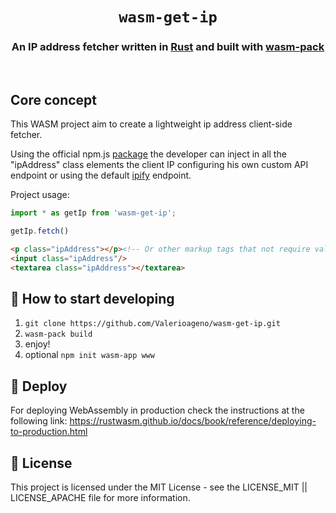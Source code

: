 <div align="center">
  <h1><code>wasm-get-ip</code></h1>
  <h3>
  <strong>An IP address fetcher written in <a href="https://www.rust-lang.org/">Rust</a> and built with <a href="https://github.com/rustwasm/wasm-pack">wasm-pack</a></strong>
  </h3>
</div>

<br>

## Core concept

This WASM project aim to create a lightweight ip address client-side fetcher. 

Using the official npm.js <a href="https://www.npmjs.com/package/wasm-get-ip">package</a> the developer can inject in all the "ipAddress" class elements the client IP configuring his own custom API endpoint or using the default <a href="https://www.ipify.org/">ipify</a> endpoint.

Project usage:

```javascript
import * as getIp from 'wasm-get-ip';

getIp.fetch()
```

```html
<p class="ipAddress"></p><!-- Or other markup tags that not require value attribute -->
<input class="ipAddress"/>
<textarea class="ipAddress"></textarea>
```

## 🚴 How to start developing

1. ```git clone https://github.com/Valerioageno/wasm-get-ip.git```
2. ```wasm-pack build```
3. enjoy!
4. optional ```npm init wasm-app www```

## 🚀 Deploy

For deploying WebAssembly in production check the instructions at the following link: <a href="https://rustwasm.github.io/docs/book/reference/deploying-to-production.html">https://rustwasm.github.io/docs/book/reference/deploying-to-production.html</a>
## 📝 License

This project is licensed under the MIT License - see the LICENSE_MIT || LICENSE_APACHE file for more information.

